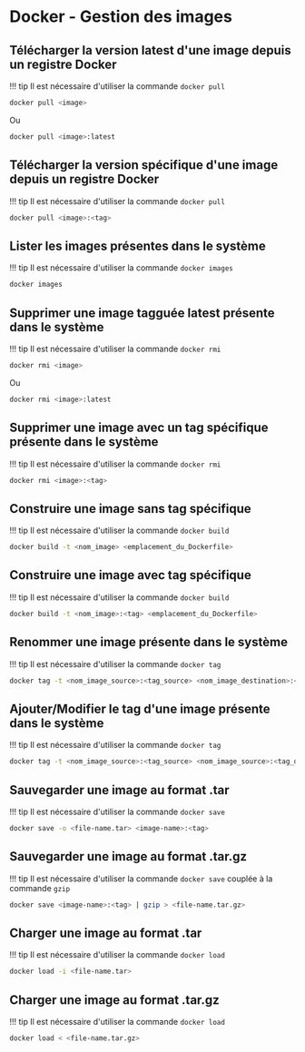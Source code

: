 # Docker - Gestion des images

## Télécharger la version latest d'une image depuis un registre Docker
!!! tip
    Il est nécessaire d'utiliser la commande `docker pull`

``` bash
docker pull <image>
```
Ou
``` bash
docker pull <image>:latest
```

## Télécharger la version spécifique d'une image depuis un registre Docker
!!! tip
    Il est nécessaire d'utiliser la commande `docker pull`

``` bash
docker pull <image>:<tag>
```

## Lister les images présentes dans le système
!!! tip
    Il est nécessaire d'utiliser la commande `docker images`

``` bash
docker images
```

## Supprimer une image tagguée latest présente dans le système
!!! tip
    Il est nécessaire d'utiliser la commande `docker rmi`

``` bash
docker rmi <image>
```
Ou
``` bash
docker rmi <image>:latest
```

## Supprimer une image avec un tag spécifique présente dans le système
!!! tip
    Il est nécessaire d'utiliser la commande `docker rmi`

``` bash
docker rmi <image>:<tag>
```

## Construire une image sans tag spécifique
!!! tip
    Il est nécessaire d'utiliser la commande `docker build`

``` bash
docker build -t <nom_image> <emplacement_du_Dockerfile>
```

## Construire une image avec tag spécifique
!!! tip
    Il est nécessaire d'utiliser la commande `docker build`

``` bash
docker build -t <nom_image>:<tag> <emplacement_du_Dockerfile>
```

## Renommer une image présente dans le système
!!! tip
    Il est nécessaire d'utiliser la commande `docker tag`

``` bash
docker tag -t <nom_image_source>:<tag_source> <nom_image_destination>:<tag_source>
```

## Ajouter/Modifier le tag d'une image présente dans le système
!!! tip
    Il est nécessaire d'utiliser la commande `docker tag`

``` bash
docker tag -t <nom_image_source>:<tag_source> <nom_image_source>:<tag_destination>
```

## Sauvegarder une image au format .tar
!!! tip
    Il est nécessaire d'utiliser la commande `docker save`

``` bash
docker save -o <file-name.tar> <image-name>:<tag>
```

## Sauvegarder une image au format .tar.gz
!!! tip
    Il est nécessaire d'utiliser la commande `docker save` couplée à la commande `gzip`

``` bash
docker save <image-name>:<tag> | gzip > <file-name.tar.gz>
```

## Charger une image au format .tar
!!! tip
    Il est nécessaire d'utiliser la commande `docker load`

``` bash
docker load -i <file-name.tar>
```

## Charger une image au format .tar.gz
!!! tip
    Il est nécessaire d'utiliser la commande `docker load`

``` bash
docker load < <file-name.tar.gz>
```